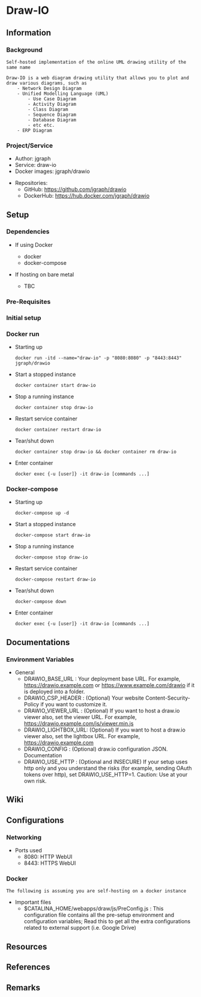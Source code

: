 # Draw-IO

## Information
### Background
```
Self-hosted implementation of the online UML drawing utility of the same name

Draw-IO is a web diagram drawing utility that allows you to plot and draw various diagrams, such as
    - Network Design Diagram
    - Unified Modelling Language (UML)
        - Use Case Diagram
        - Activity Diagram
        - Class Diagram
        - Sequence Diagram
        - Database Diagram
        - etc etc.
    - ERP Diagram
```

### Project/Service
+ Author: jgraph
+ Service: draw-io
+ Docker images: jgraph/drawio
- Repositories:
    + GitHub: https://github.com/jgraph/drawio
    + DockerHub: https://hub.docker.com/jgraph/drawio

## Setup
### Dependencies
- If using Docker
    + docker
    + docker-compose

- If hosting on bare metal
    + TBC

### Pre-Requisites

### Initial setup

### Docker run
- Starting up 
    ```console
    docker run -itd --name="draw-io" -p "8080:8080" -p "8443:8443" jgraph/drawio
    ```

- Start a stopped instance
    ```console
    docker container start draw-io
    ```

- Stop a running instance
    ```console
    docker container stop draw-io
    ```

- Restart service container
    ```console
    docker container restart draw-io
    ```

- Tear/shut down
    ```console
    docker container stop draw-io && docker container rm draw-io
    ```

- Enter container
    ```console
    docker exec {-u [user]} -it draw-io [commands ...]
    ```

### Docker-compose
- Starting up 
    ```console
    docker-compose up -d 
    ```

- Start a stopped instance
    ```console
    docker-compose start draw-io
    ```

- Stop a running instance
    ```console
    docker-compose stop draw-io
    ```

- Restart service container
    ```console
    docker-compose restart draw-io
    ```

- Tear/shut down
    ```console
    docker-compose down
    ```

- Enter container
    ```console
    docker exec {-u [user]} -it draw-io [commands ...]
    ```

## Documentations

### Environment Variables
- General
    + DRAWIO_BASE_URL    : Your deployment base URL. For example, https://drawio.example.com or https://www.example.com/drawio if it is deployed into a folder.
    + DRAWIO_CSP_HEADER  : (Optional) Your website Content-Security-Policy if you want to customize it.
    + DRAWIO_VIEWER_URL  : (Optional) If you want to host a draw.io viewer also, set the viewer URL. For example, https://drawio.example.com/js/viewer.min.js
    + DRAWIO_LIGHTBOX_URL: (Optional) If you want to host a draw.io viewer also, set the lightbox URL. For example, https://drawio.example.com
    + DRAWIO_CONFIG      : (Optional) draw.io configuration JSON. Documentation
    + DRAWIO_USE_HTTP    : (Optional and INSECURE) If your setup uses http only and you understand the risks (for example, sending OAuth tokens over http), set DRAWIO_USE_HTTP=1. Caution: Use at your own risk.

## Wiki

## Configurations
### Networking
- Ports used
  + 8080: HTTP WebUI
  + 8443: HTTPS WebUI

### Docker
```
The following is assuming you are self-hosting on a docker instance
```
- Important files
    + $CATALINA_HOME/webapps/draw/js/PreConfig.js : This configuration file contains all the pre-setup environment and configuration variables; Read this to get all the extra configurations related to external support (i.e. Google Drive)

## Resources

## References

## Remarks

